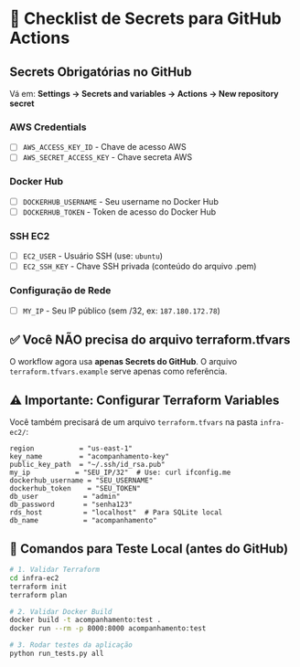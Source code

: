 # 🔐 Checklist de Secrets para GitHub Actions

## Secrets Obrigatórias no GitHub

Vá em: **Settings → Secrets and variables → Actions → New repository secret**

### AWS Credentials

-   [ ] `AWS_ACCESS_KEY_ID` - Chave de acesso AWS
-   [ ] `AWS_SECRET_ACCESS_KEY` - Chave secreta AWS

### Docker Hub

-   [ ] `DOCKERHUB_USERNAME` - Seu username no Docker Hub
-   [ ] `DOCKERHUB_TOKEN` - Token de acesso do Docker Hub

### SSH EC2

-   [ ] `EC2_USER` - Usuário SSH (use: `ubuntu`)
-   [ ] `EC2_SSH_KEY` - Chave SSH privada (conteúdo do arquivo .pem)

### Configuração de Rede

-   [ ] `MY_IP` - Seu IP público (sem /32, ex: `187.180.172.78`)

## ✅ Você NÃO precisa do arquivo terraform.tfvars

O workflow agora usa **apenas Secrets do GitHub**. O arquivo `terraform.tfvars.example` serve apenas como referência.

## ⚠️ Importante: Configurar Terraform Variables

Você também precisará de um arquivo `terraform.tfvars` na pasta `infra-ec2/`:

```hcl
region           = "us-east-1"
key_name         = "acompanhamento-key"
public_key_path  = "~/.ssh/id_rsa.pub"
my_ip           = "SEU_IP/32"  # Use: curl ifconfig.me
dockerhub_username = "SEU_USERNAME"
dockerhub_token    = "SEU_TOKEN"
db_user           = "admin"
db_password       = "senha123"
rds_host          = "localhost"  # Para SQLite local
db_name           = "acompanhamento"
```

## 🧪 Comandos para Teste Local (antes do GitHub)

```bash
# 1. Validar Terraform
cd infra-ec2
terraform init
terraform plan

# 2. Validar Docker Build
docker build -t acompanhamento:test .
docker run --rm -p 8000:8000 acompanhamento:test

# 3. Rodar testes da aplicação
python run_tests.py all
```
